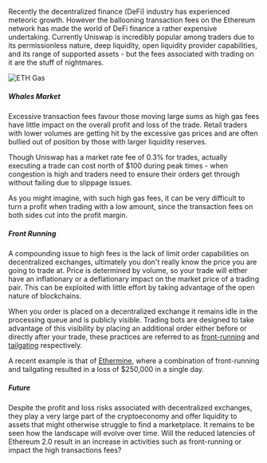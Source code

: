 Recently the decentralized finance (DeFi) industry has experienced meteoric growth. However the ballooning transaction fees on the Ethereum network has made the world of DeFi finance a rather expensive undertaking.
Currently Uniswap is incredibly popular among traders due to its permissionless nature, deep liquidity, open 
liquidity provider capabilities, and its range of supported assets - but the fees 
associated with trading on it are the stuff of nightmares.

![ETH Gas](https://raw.githubusercontent.com/eirex-exchange/blog/master/defi_growth/gas_pump_eth.png)
  
##### Whales Market

Excessive transaction fees favour those moving large sums as high gas fees have little impact on the overall profit
and loss of the trade. Retail traders with lower volumes are getting hit by the excessive gas prices and are often
bullied out of position by those with larger liquidity reserves.

Though Uniswap has a market rate fee of 0.3% for trades, actually executing a trade can cost north of $100 during peak 
times - when congestion is high and traders need to ensure their orders get through without failing due to 
slippage issues.

As you might imagine, with such high gas fees, it can be very difficult to turn a profit when trading with a low amount, 
since the transaction fees on both sides cut into the profit margin.

##### Front Running

A compounding issue to high fees is the lack of limit order capabilities on decentralized exchanges, 
ultimately you don't really know the price you are going to trade at. Price is determined by volume,
so your trade will either have an inflationary or a deflationary impact on the market price of a 
trading pair. This can be exploited with little effort by taking advantage of the open nature of 
blockchains. 

When you order is placed on a decentralized exchange it remains idle in the processing queue and is 
publicly visible. Trading bots are designed to take advantage of this visibility by placing an additional 
order either before
or directly after your trade, these practices are referred to as [front-running](https://www.investopedia.com/terms/f/frontrunning.asp) and 
[tailgating](https://www.investopedia.com/terms/t/tailgating.asp) respectively.

A recent example is that of [Ethermine](https://ethermine.org/), where a combination
of front-running and tailgating resulted in a loss of $250,000 in a single day. 

##### Future

Despite the profit and loss risks associated with decentralized exchanges, they play a very large
part of the cryptoeconomy and offer liquidity to assets that might otherwise struggle to find a marketplace. 
It remains to be seen how the landscape will evolve over time. Will the reduced latencies of Ethereum 2.0
result in an increase in activities such as front-running or impact the high transactions fees?
